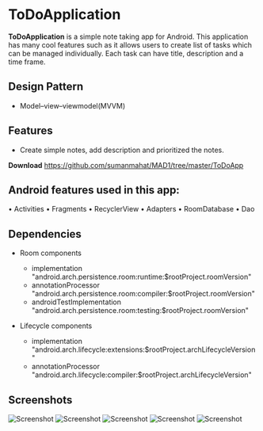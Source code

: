 ToDoApplication
=======
**ToDoApplication** is a simple note taking app for Android. This application has many cool features such as it allows users to create list of tasks which can be managed individually. Each task can have title, description and a time frame. 

## Design Pattern
- Model–view–viewmodel(MVVM)

## Features

- Create simple notes, add description and prioritized the notes.

**Download** https://github.com/sumanmahat/MAD1/tree/master/ToDoApp

## Android features used in this app:
•	Activities
•	Fragments
•	RecyclerView
•	Adapters
•	RoomDatabase
•	Dao


## Dependencies

- Room components
   - implementation "android.arch.persistence.room:runtime:$rootProject.roomVersion"
   - annotationProcessor "android.arch.persistence.room:compiler:$rootProject.roomVersion"
   - androidTestImplementation "android.arch.persistence.room:testing:$rootProject.roomVersion"

- Lifecycle components
   - implementation "android.arch.lifecycle:extensions:$rootProject.archLifecycleVersion"
   - annotationProcessor "android.arch.lifecycle:compiler:$rootProject.archLifecycleVersion"
   
## Screenshots

![Screenshot](https://github.com/sumanmahat/MAD1/blob/master/ToDoApp/Screenshots/one.png)
![Screenshot](https://github.com/sumanmahat/MAD1/blob/master/ToDoApp/Screenshots/two.jpg)
![Screenshot](https://github.com/sumanmahat/MAD1/blob/master/ToDoApp/Screenshots/three.jpg)
![Screenshot](https://github.com/sumanmahat/MAD1/blob/master/ToDoApp/Screenshots/four.png)
![Screenshot](https://github.com/sumanmahat/MAD1/blob/master/ToDoApp/Screenshots/five.png)

